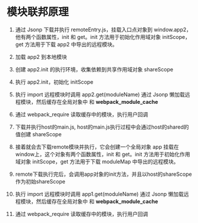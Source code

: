# 模块联邦原理

1. 通过 Jsonp 下载并执行 remoteEntry.js，挂载入口点对象到 window.app2，他有两个函数属性，init 和 get。init 方法用于初始化作用域对象 initScope，get 方法用于下载 app2 中导出的远程模块。
2. 加载 app2 到本地模块
3. 创建 app2.init 的执行环境，收集依赖到共享作用域对象 shareScope
4. 执行 app2.init，初始化 initScope
5. 执行 import 远程模块时调用 app2.get(moduleName) 通过 Jsonp 懒加载远程模块，然后缓存在全局对象中 和 __webpack_module_cache__
6. 通过 webpack_require 读取缓存中的模块，执行用户回调


1. 下载并执行host的main.js, host的main.js执行过程中会通过host的shared的值创建 shareScope
2. 接着就会去下载remote模块并执行，它会创建一个全局对象 app 挂载在window上，这个对象有两个函数属性，init 和 get。init 方法用于初始化作用域对象 initScope，get 方法用于下载 moduleMap 中导出的远程模块。
3. remote下载执行完后，会调用app对象的init方法，并且以host的shareScope作为初始shareScope
4. 执行 import 远程模块时调用 app1.get(moduleName) 通过 Jsonp 懒加载远程模块，然后缓存在全局对象中 和 __webpack_module_cache__
5. 通过 webpack_require 读取缓存中的模块，执行用户回调